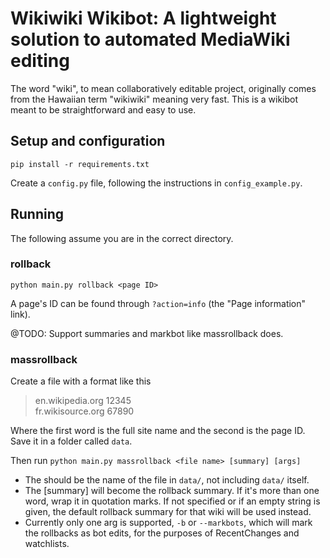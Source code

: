 # Wikiwiki Wikibot: A lightweight solution to automated MediaWiki editing

The word "wiki", to mean collaboratively editable project, originally comes
from the Hawaiian term "wikiwiki" meaning very fast.  This is a wikibot
meant to be straightforward and easy to use.

## Setup and configuration

`pip install -r requirements.txt`

Create a `config.py` file, following the instructions in `config_example.py`.

## Running

The following assume you are in the correct directory.

### rollback

`python main.py rollback <page ID>`

A page's ID can be found through `?action=info` (the "Page information" link).

@TODO: Support summaries and markbot like massrollback does.

### massrollback

Create a file with a format like this
> en.wikipedia.org 12345  
> fr.wikisource.org 67890

Where the first word is the full site name and the second is the page ID.
Save it in a folder called `data`.

Then run
`python main.py massrollback <file name> [summary] [args]`

* The <file name> should be the name of the file in `data/`, not including
  `data/` itself.
* The [summary] will become the rollback summary.  If it's more than one word,
  wrap it in quotation marks.  If not specified or if an empty string is
  given, the default rollback summary for that wiki will be used instead.
* Currently only one arg is supported, `-b` or `--markbots`, which will mark
  the rollbacks as bot edits, for the purposes of RecentChanges and
  watchlists.
